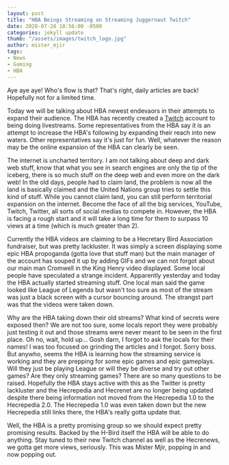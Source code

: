 ```yaml
---
layout: post
title: "HBA Beings Streaming on Streaming Juggernaut Twitch"
date: 2020-07-28 18:56:00 -0500
categories: jekyll update
thumb: "/assets/images/twitch_logo.jpg"
author: mister_mjir
tags:
- News
- Gaming
- HBA
---
```


Aye aye aye! Who's flow is that? That's right, daily articles are back! Hopefully not for a limited time.

Today we will be talking about HBA newest endevaors in their attempts to expand their audience. The HBA has recently created a
[Twitch](https://www.twitch.tv/hecretarybird) account to being doing livestreams. Some representatives from the HBA say it is an attempt to increase the HBA's
following by expanding their reach into new waters. Other representatives say it's just for fun. Well, whatever the reason may be the online expansion of the HBA
can clearly be seen.

The internet is uncharted territory. I am not talking about deep and dark web stuff, know that what you see in search engines are only the tip of the iceberg, there is
so much stuff on the deep web and even more on the dark web! In the old days, people had to claim land, the problem is now all the land is basically claimed and the
United Nations group tries to settle this kind of stuff. While you cannot claim land, you can still perform territorial expansion on the internet. Become the face
of all the big services, YouTube, Twitch, Twitter, all sorts of social medias to compete in. However, the HBA is facing a rough start and it will take a long time for
them to surpass 10 views at a time (which is much greater than 2).

Currently the HBA videos are claiming to be a Hecretary Bird Association fundraiser, but was pretty lackluster. It was simply a screen displaying some epic HBA
propoganda (gotta love that stuff man) but the main manager of the account has souped it up by adding GIFs and we can not forgot about our main man Cromwell in the
King Henry video displayed. Some local people have speculated a strange incident. Apparently yesterday and today the HBA actually started streaming stuff. One local
man said the game looked like League of Legends but wasn't too sure as most of the stream was just a black screen with a cursor bouncing around. The strangst part
was that the videos were taken down.

Why are the HBA taking down their old streams? What kind of secrets were exposed then? We are not too sure, some locals report they were probably just testing it out
and those streams were never meant to be seen in the first place. Oh no, wait, hold up... Gosh darn, I forgot to ask the locals for their names! I was too focused on
grinding the articles and I forgot. Sorry boss. But anywho, seems the HBA is learning how the streaming service is working and they are prepping for some epic games
and epic gameplays. Will they just be playing League or will they be diverse and try out other games? Are they only streaming games? There are so many questions to be
raised. Hopefully the HBA stays active with this as the Twitter is pretty lackluster and the Hecrepedia and Hecrenet are no longer being updated despite there being
information not moved from the Hecrepedia 1.0 to the Hecrepedia 2.0. The Hecrepedia 1.0 was even taken down but the new Hecrepedia still links there, the HBA's really
gotta update that.

Well, the HBA is a pretty promising group so we should expect pretty promising results. Backed by the H-Bird itself the HBA will be able to do anything. Stay tuned
to their new Twitch channel as well as the Hecrenews, we gotta get more views, seriously. This was Mister Mjir, popping in and now popping out.

